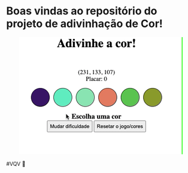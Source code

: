 # Boas vindas ao repositório do projeto de adivinhação de Cor!

<p align="center">
  <img
    class="rounded mx-auto d-block"
    src="/guess-the-color.gif"
    alt="Gif exibindo um jogo de adivinhar a cor"
  >
</p>

#VQV 🚀
